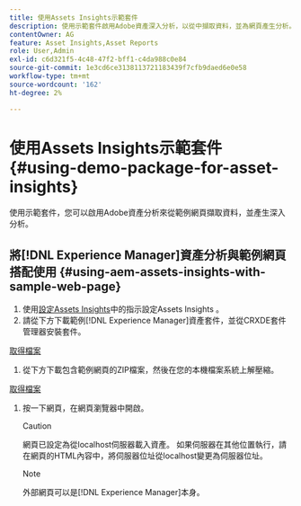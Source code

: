 ```yaml
---
title: 使用Assets Insights示範套件
description: 使用示範套件啟用Adobe資產深入分析，以從中擷取資料，並為網頁產生分析。
contentOwner: AG
feature: Asset Insights,Asset Reports
role: User,Admin
exl-id: c6d321f5-4c48-47f2-bff1-c4da988c0e84
source-git-commit: 1e3cd6ce3138113721183439f7cfb9daed6e0e58
workflow-type: tm+mt
source-wordcount: '162'
ht-degree: 2%

---
```


# 使用Assets Insights示範套件 {#using-demo-package-for-asset-insights}

使用示範套件，您可以啟用Adobe資產分析來從範例網頁擷取資料，並產生深入分析。

## 將[!DNL Experience Manager]資產分析與範例網頁搭配使用  {#using-aem-assets-insights-with-sample-web-page}

1. 使用[設定Assets Insights](touch-ui-configuring-asset-insights.md)中的指示設定Assets Insights 。
1. 請從下方下載範例[!DNL Experience Manager]資產套件，並從CRXDE套件管理器安裝套件。

[取得檔案](assets/insightsdemo.zip)

1. 從下方下載包含範例網頁的ZIP檔案，然後在您的本機檔案系統上解壓縮。

[取得檔案](assets/demosite.zip)

1. 按一下網頁，在網頁瀏覽器中開啟。

   >[!CAUTION]
   >
   >網頁已設定為從localhost伺服器載入資產。 如果伺服器在其他位置執行，請在網頁的HTML內容中，將伺服器位址從localhost變更為伺服器位址。

   >[!NOTE]
   >
   >外部網頁可以是[!DNL Experience Manager]本身。

